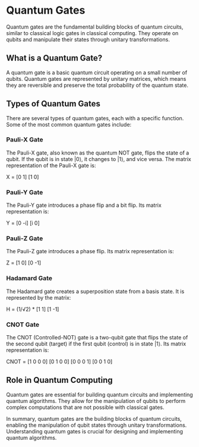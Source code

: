 # Quantum Gates

Quantum gates are the fundamental building blocks of quantum circuits, similar to classical logic gates in classical computing. They operate on qubits and manipulate their states through unitary transformations.

## What is a Quantum Gate?

A quantum gate is a basic quantum circuit operating on a small number of qubits. Quantum gates are represented by unitary matrices, which means they are reversible and preserve the total probability of the quantum state.

## Types of Quantum Gates

There are several types of quantum gates, each with a specific function. Some of the most common quantum gates include:

### Pauli-X Gate

The Pauli-X gate, also known as the quantum NOT gate, flips the state of a qubit. If the qubit is in state |0⟩, it changes to |1⟩, and vice versa. The matrix representation of the Pauli-X gate is:

X = [0 1]
    [1 0]

### Pauli-Y Gate

The Pauli-Y gate introduces a phase flip and a bit flip. Its matrix representation is:

Y = [0 -i]
    [i  0]

### Pauli-Z Gate

The Pauli-Z gate introduces a phase flip. Its matrix representation is:

Z = [1  0]
    [0 -1]

### Hadamard Gate

The Hadamard gate creates a superposition state from a basis state. It is represented by the matrix:

H = (1/√2) * [1  1]
              [1 -1]

### CNOT Gate

The CNOT (Controlled-NOT) gate is a two-qubit gate that flips the state of the second qubit (target) if the first qubit (control) is in state |1⟩. Its matrix representation is:

CNOT = [1 0 0 0]
       [0 1 0 0]
       [0 0 0 1]
       [0 0 1 0]

## Role in Quantum Computing

Quantum gates are essential for building quantum circuits and implementing quantum algorithms. They allow for the manipulation of qubits to perform complex computations that are not possible with classical gates.

In summary, quantum gates are the building blocks of quantum circuits, enabling the manipulation of qubit states through unitary transformations. Understanding quantum gates is crucial for designing and implementing quantum algorithms.
